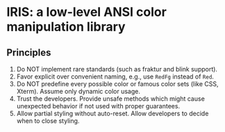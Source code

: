 # IRIS: a low-level ANSI color manipulation library

## Principles

1. Do NOT implement rare standards (such as fraktur and blink support).
2. Favor explicit over convenient naming, e.g., use `RedFg` instead of `Red`.
3. Do NOT predefine every possible color or famous color sets (like CSS, Xterm). Assume only dynamic color usage.
4. Trust the developers. Provide unsafe methods which might cause unexpected behavior if not used with proper guarantees.
5. Allow partial styling without auto-reset. Allow developers to decide when to close styling.
